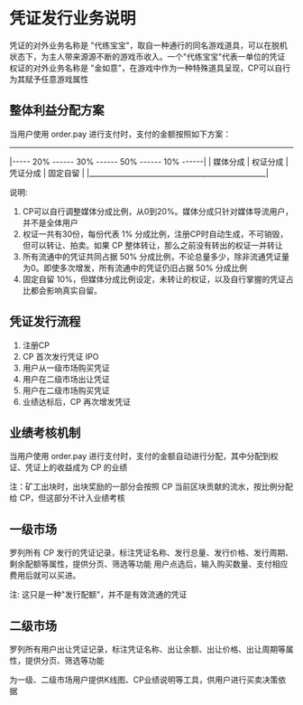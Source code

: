 # 凭证发行业务说明

凭证的对外业务名称是 "代练宝宝"，取自一种通行的同名游戏道具，可以在脱机状态下，为主人带来源源不断的游戏币收入。一个"代练宝宝"代表一单位的凭证
权证的对外业务名称是 "金如意"，在游戏中作为一种特殊道具呈现，CP可以自行为其赋予任意游戏属性

## 整体利益分配方案

当用户使用 order.pay 进行支付时，支付的金额按照如下方案：
 _________________________________________________
|----- 20% ------ 30% ------ 50% ------ 10% ------|
|  媒体分成  |  权证分成  |  凭证分成  | 固定自留    |
|_________________________________________________|

说明:
1. CP可以自行调整媒体分成比例，从0到20%。媒体分成只针对媒体导流用户，并不是全体用户
2. 权证一共有30份，每份代表 1% 分成比例，注册CP时自动生成，不可销毁，但可以转让、拍卖。如果 CP 整体转让，那么之前没有转出的权证一并转让
3. 所有流通中的凭证共同占据 50% 分成比例，不论总量多少，除非流通凭证量为0。即使多次增发，所有流通中的凭证仍旧占据 50% 分成比例
4. 固定自留 10%，但媒体分成比例设定，未转让的权证，以及自行掌握的凭证占比都会影响真实自留。

## 凭证发行流程

1. 注册CP
2. CP 首次发行凭证 IPO
3. 用户从一级市场购买凭证
4. 用户在二级市场出让凭证
5. 用户在二级市场购买凭证
6. 业绩达标后，CP 再次增发凭证

## 业绩考核机制

当用户使用 order.pay 进行支付时，支付的金额自动进行分配，其中分配到权证、凭证上的收益成为 CP 的业绩

注：矿工出块时，出块奖励的一部分会按照 CP 当前区块贡献的流水，按比例分配给 CP，但这部分不计入业绩考核

## 一级市场

罗列所有 CP 发行的凭证记录，标注凭证名称、发行总量、发行价格、发行周期、剩余配额等属性，提供分页、筛选等功能
用户点选后，输入购买数量、支付相应费用后就可以买进。

注: 这只是一种"发行配额"，并不是有效流通的凭证

## 二级市场

罗列所有用户出让凭证记录，标注凭证名称、出让余额、出让价格、出让周期等属性，提供分页、筛选等功能

为一级、二级市场用户提供K线图、CP业绩说明等工具，供用户进行买卖决策依据
